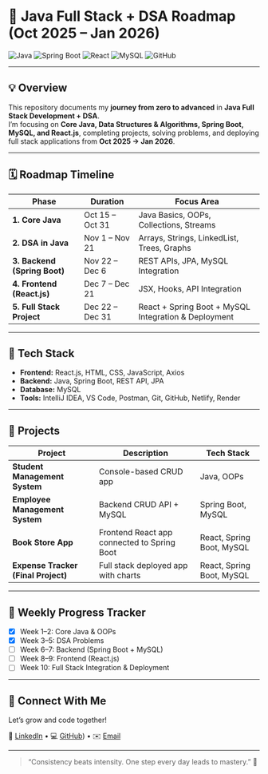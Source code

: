 # 🚀 Java Full Stack + DSA Roadmap (Oct 2025 – Jan 2026)

![Java](https://img.shields.io/badge/Java-ED8B00?style=for-the-badge&logo=java&logoColor=white)
![Spring Boot](https://img.shields.io/badge/SpringBoot-6DB33F?style=for-the-badge&logo=spring&logoColor=white)
![React](https://img.shields.io/badge/React-61DAFB?style=for-the-badge&logo=react&logoColor=black)
![MySQL](https://img.shields.io/badge/MySQL-4479A1?style=for-the-badge&logo=mysql&logoColor=white)
![GitHub](https://img.shields.io/badge/GitHub-181717?style=for-the-badge&logo=github&logoColor=white)

---

## 💡 Overview
This repository documents my **journey from zero to advanced** in **Java Full Stack Development + DSA**.  
I’m focusing on **Core Java, Data Structures & Algorithms, Spring Boot, MySQL, and React.js**, completing projects, solving problems, and deploying full stack applications from **Oct 2025 → Jan 2026**.

---

## 🗓️ Roadmap Timeline

| Phase | Duration | Focus Area |
|-------|-----------|------------|
| **1. Core Java** | Oct 15 – Oct 31 | Java Basics, OOPs, Collections, Streams |
| **2. DSA in Java** | Nov 1 – Nov 21 | Arrays, Strings, LinkedList, Trees, Graphs |
| **3. Backend (Spring Boot)** | Nov 22 – Dec 6 | REST APIs, JPA, MySQL Integration |
| **4. Frontend (React.js)** | Dec 7 – Dec 21 | JSX, Hooks, API Integration |
| **5. Full Stack Project** | Dec 22 – Dec 31 | React + Spring Boot + MySQL Integration & Deployment |

---

## 🧰 Tech Stack
- **Frontend:** React.js, HTML, CSS, JavaScript, Axios  
- **Backend:** Java, Spring Boot, REST API, JPA  
- **Database:** MySQL  
- **Tools:** IntelliJ IDEA, VS Code, Postman, Git, GitHub, Netlify, Render  

---

## 🧩 Projects

| Project | Description | Tech Stack |
|----------|--------------|------------|
| **Student Management System** | Console-based CRUD app | Java, OOPs |
| **Employee Management System** | Backend CRUD API + MySQL | Spring Boot, MySQL |
| **Book Store App** | Frontend React app connected to Spring Boot | React, Spring Boot, MySQL |
| **Expense Tracker (Final Project)** | Full stack deployed app with charts | React, Spring Boot, MySQL |

---

## 📅 Weekly Progress Tracker
- [x] Week 1–2: Core Java & OOPs  
- [x] Week 3–5: DSA Problems  
- [ ] Week 6–7: Backend (Spring Boot + MySQL)  
- [ ] Week 8–9: Frontend (React.js)  
- [ ] Week 10: Full Stack Integration & Deployment  

---

## 🌟 Connect With Me
Let’s grow and code together!  

🔗 [LinkedIn](https://www.linkedin.com/in/piyush-kumar-b8a865225/) • 💻 [GitHub](https://github.com/piyush2299/Java-DSA-to-FullStack-Jan2026)) • ✉️ [Email](piyushkumarbgp6076@gmail.com)

---

> “Consistency beats intensity. One step every day leads to mastery.” 💪
